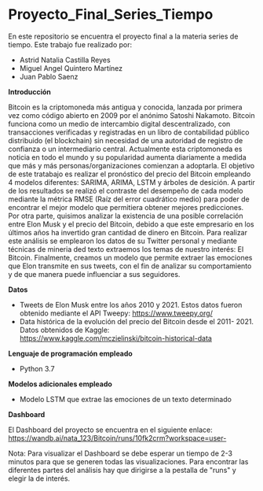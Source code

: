 # Proyecto_Final_Series_Tiempo



En este repositorio se encuentra el proyecto final a la materia series de tiempo.
Este trabajo fue realizado por:

* Astrid Natalia Castilla Reyes
* Miguel Angel Quintero Martínez
* Juan Pablo Saenz



**Introducción**


Bitcoin es la criptomoneda más antigua y conocida, lanzada por primera vez como código abierto en 2009 por el anónimo Satoshi Nakamoto. Bitcoin funciona como un medio de intercambio digital descentralizado, con transacciones verificadas y registradas en un libro de contabilidad público distribuido (el blockchain) sin necesidad de una autoridad de registro de confianza o un intermediario central. Actualmente esta criptomoneda es noticia en todo el mundo y su popularidad aumenta diariamente a medida que más y más personas/organizaciones comienzan a adoptarla. El objetivo de este tratabajo es realizar el pronóstico del precio del Bitcoin empleando 4 modelos diferentes: SARIMA, ARIMA, LSTM y árboles de desición. A partir de los resultados se realizó el contraste del desempeño de cada modelo mediante la métrica RMSE (Raíz del error cuadrático medio) para poder de encontrar el mejor modelo que permitiera obtener mejores predicciones. Por otra parte, quisimos analizar la existencia de una posible correlación entre Elon Musk y el precio del Bitcoin, debido a que este empresario en los últimos años ha invertido gran cantidad de dinero en Bitcoin. Para realizar este análisis se emplearon los datos de su Twitter personal y mediante técnicas de mineria ded texto extraemos los temas de nuestro interés: El Bitcoin. Finalmente, creamos un modelo que permite extraer las emociones que Elon transmite en sus tweets, con el fin de analizar su comportamiento y de que manera puede influenciar a sus seguidores.


**Datos**

* Tweets de Elon Musk entre los años 2010 y 2021. Estos datos fueron obtenido mediante el API Tweepy: https://www.tweepy.org/
* Data histórica de la evolución del precio del Bitcoin desde el 2011- 2021. Datos obtenidos de Kaggle: https://www.kaggle.com/mczielinski/bitcoin-historical-data

**Lenguaje de programación empleado**

* Python 3.7

**Modelos adicionales empleado**

* Modelo LSTM que extrae las emociones de un texto determinado


**Dashboard**

El Dashboard del proyecto se encuentra en el siguiente enlace: https://wandb.ai/nata_123/Bitcoin/runs/10fk2crm?workspace=user-

Nota: Para visualizar el Dashboard se debe esperar un tiempo de 2-3 minutos para que se generen todas las visualizaciones.
Para encontrar las diferentes partes del análisis hay que dirigirse a la pestalla de "runs" y elegir la de interés.
